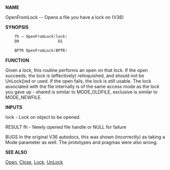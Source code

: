 
**NAME**

OpenFromLock -- Opens a file you have a lock on (V36)

**SYNOPSIS**

```c
    fh = OpenFromLock(lock)
    D0                 D1

    BPTR OpenFromLock(BPTR)

```
**FUNCTION**

Given a lock, this routine performs an open on that lock.  If the open
succeeds, the lock is (effectively) relinquished, and should not be
UnLock()ed or used.  If the open fails, the lock is still usable.
The lock associated with the file internally is of the same access
mode as the lock you gave up - shared is similar to MODE_OLDFILE,
exclusive is similar to MODE_NEWFILE.

**INPUTS**

lock - Lock on object to be opened.

RESULT
fh   - Newly opened file handle or NULL for failure

BUGS
In the original V36 autodocs, this was shown (incorrectly) as
taking a Mode parameter as well.  The prototypes and pragmas were
also wrong.

**SEE ALSO**

[Open](Open.md), [Close](Close.md), [Lock](Lock.md), [UnLock](UnLock.md)
